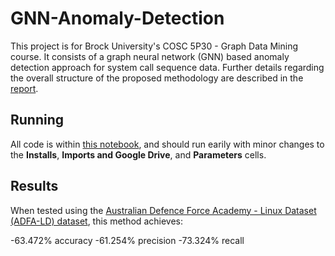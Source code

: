 # GNN-Anomaly-Detection

This project is for Brock University's COSC 5P30 - Graph Data Mining course. It consists of a graph neural network (GNN) based anomaly detection approach for system call sequence data. Further details regarding the overall structure of the proposed methodology are described in the [report](https://github.com/janecekm/GNN-Anomaly-Detection/blob/main/Report.pdf).

## Running
All code is within [this notebook](https://github.com/janecekm/GNN-Anomaly-Detection/blob/main/Anomaly_Detection.ipynb), and should run earily with minor changes to the **Installs**, **Imports and Google Drive**, and **Parameters** cells. 

## Results
When tested using the [Australian Defence Force Academy - Linux Dataset (ADFA-LD) dataset](https://research.unsw.edu.au/projects/adfa-ids-datasets), this method achieves: 

-63.472\% accuracy
-61.254\% precision
-73.324\% recall
